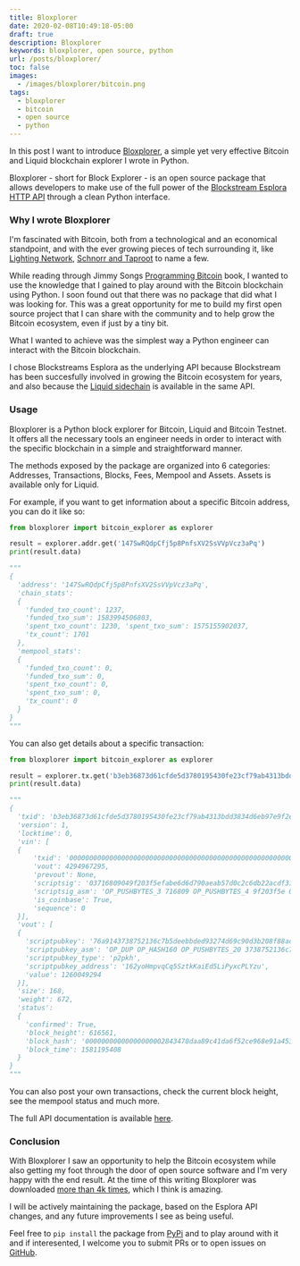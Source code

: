```yaml
---
title: Bloxplorer
date: 2020-02-08T10:49:18-05:00
draft: true
description: Bloxplorer
keywords: bloxplorer, open source, python
url: /posts/bloxplorer/
toc: false
images:
  - /images/bloxplorer/bitcoin.png
tags:
  - bloxplorer
  - bitcoin
  - open source
  - python
---
```


In this post I want to introduce [Bloxplorer](https://github.com/valinsky/bloxplorer), a simple yet very effective Bitcoin and Liquid blockchain explorer I wrote in Python.

Bloxplorer - short for Block Explorer - is an open source package that allows developers to make use of the full power of the [Blockstream Esplora HTTP API](https://github.com/Blockstream/esplora/blob/master/API.md) through a clean Python interface.

### Why I wrote Bloxplorer

I'm fascinated with Bitcoin, both from a technological and an economical standpoint, and with the ever growing pieces of tech surrounding it, like [Lighting Network](https://lightning.network/), [Schnorr and Taproot](https://bitcoinmagazine.com/articles/taproot-coming-what-it-and-how-it-will-benefit-bitcoin) to name a few.

While reading through Jimmy Songs [Programming Bitcoin](https://github.com/jimmysong/programmingbitcoin) book, I wanted to use the knowledge that I gained to play around with the Bitcoin blockchain using Python. I soon found out that there was no package that did what I was looking for. This was a great opportunity for me to build my first open source project that I can share with the community and to help grow the Bitcoin ecosystem, even if just by a tiny bit.

What I wanted to achieve was the simplest way a Python engineer can interact with the Bitcoin blockchain.

I chose Blockstreams Esplora as the underlying API because Blockstream has been succesfully involved in growing the Bitcoin ecosystem for years, and also because the [Liquid sidechain](https://blockstream.com/liquid/) is available in the same API.

### Usage

Bloxplorer is a Python block explorer for Bitcoin, Liquid and Bitcoin Testnet. It offers all the necessary tools an engineer needs in order to interact with the specific blockchain in a simple and straightforward manner.

The methods exposed by the package are organized into 6 categories: Addresses, Transactions, Blocks, Fees, Mempool and Assets. Assets is available only for Liquid.

For example, if you want to get information about a specific Bitcoin address, you can do it like so:

```python
from bloxplorer import bitcoin_explorer as explorer

result = explorer.addr.get('147SwRQdpCfj5p8PnfsXV2SsVVpVcz3aPq')
print(result.data)

"""
{
  'address': '147SwRQdpCfj5p8PnfsXV2SsVVpVcz3aPq',
  'chain_stats':
  {
    'funded_txo_count': 1237,
    'funded_txo_sum': 1583994506803,
    'spent_txo_count': 1230, 'spent_txo_sum': 1575155902037,
    'tx_count': 1701
  },
  'mempool_stats':
  {
    'funded_txo_count': 0,
    'funded_txo_sum': 0,
    'spent_txo_count': 0,
    'spent_txo_sum': 0,
    'tx_count': 0
  }
}
"""
```

You can also get details about a specific transaction:

```python
from bloxplorer import bitcoin_explorer as explorer

result = explorer.tx.get('b3eb36873d61cfde5d3780195430fe23cf79ab4313bdd3834d6eb97e9f2e9c8c')
print(result.data)

"""
{
  'txid': 'b3eb36873d61cfde5d3780195430fe23cf79ab4313bdd3834d6eb97e9f2e9c8c',
  'version': 1,
  'locktime': 0,
  'vin': [
  {
      'txid': '0000000000000000000000000000000000000000000000000000000000000000',
      'vout': 4294967295,
      'prevout': None,
      'scriptsig': '03716809049f203f5efabe6d6d790aeab57d0c2c6db22acdf312204864aa6e0804d236bcfbf3193f216ac0aef8040000000000000008180052c2d7050000142f70726f68617368696e672e636f6d9b1d02002f',
      'scriptsig_asm': 'OP_PUSHBYTES_3 716809 OP_PUSHBYTES_4 9f203f5e OP_RETURN_250 OP_RETURN_190 OP_2DROP OP_2DROP OP_PICK OP_PUSHBYTES_10 eab57d0c2c6db22acdf3 OP_PUSHBYTES_18 204864aa6e0804d236bcfbf3193f216ac0ae OP_RETURN_248 OP_PUSHBYTES_4 00000000 OP_0 OP_0 OP_0 OP_PUSHBYTES_8 180052c2d7050000 OP_PUSHBYTES_20 2f70726f68617368696e672e636f6d9b1d02002f',
      'is_coinbase': True,
      'sequence': 0
  }],
  'vout': [
  {
    'scriptpubkey': '76a9143738752136c7b5deebbded93274d69c90d3b208f88ac',
    'scriptpubkey_asm': 'OP_DUP OP_HASH160 OP_PUSHBYTES_20 3738752136c7b5deebbded93274d69c90d3b208f OP_EQUALVERIFY OP_CHECKSIG',
    'scriptpubkey_type': 'p2pkh',
    'scriptpubkey_address': '162yoHmpvqCq5SztkKaiEd5LiPyxcPLYzu',
    'value': 1260049294
  }],
  'size': 168,
  'weight': 672,
  'status': 
  {
    'confirmed': True,
    'block_height': 616561,
    'block_hash': '00000000000000000002843470daa89c41da6f52ce968e91a45385202cc813c4',
    'block_time': 1581195408
  }
}
"""
```

You can also post your own transactions, check the current block height, see the mempool status and much more.

The full API documentation is available [here](https://valinsky.me/bloxplorer/index.html).

### Conclusion

With Bloxplorer I saw an opportunity to help the Bitcoin ecosystem while also getting my foot through the door of open source software and I'm very happy with the end result. At the time of this writing Bloxplorer was downloaded [more than 4k times](https://pepy.tech/project/bloxplorer/), which I think is amazing.

I will be actively maintaining the package, based on the Esplora API changes, and any future improvements I see as being useful.

Feel free to `pip install` the package from [PyPi](https://pypi.org/project/bloxplorer/) and to play around with it and if interesented, I welcome you to submit PRs or to open issues on [GitHub](https://github.com/valinsky/bloxplorer).

